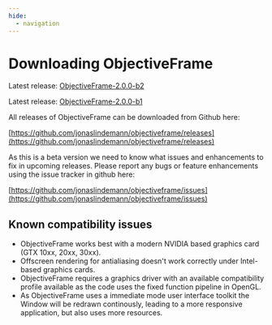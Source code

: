 ```yaml
---
hide:
  - navigation
---
```


# Downloading ObjectiveFrame

Latest release: [ObjectiveFrame-2.0.0-b2](https://github.com/jonaslindemann/objectiveframe/releases/download/2.0.0-b2/objframe_setup.exe)

Latest release: [ObjectiveFrame-2.0.0-b1](https://github.com/jonaslindemann/objectiveframe/releases/download/2.0.0-b1/objframe_setup.exe)

All releases of ObjectiveFrame can be downloaded from Github here:

[https://github.com/jonaslindemann/objectiveframe/releases](https://github.com/jonaslindemann/objectiveframe/releases)

As this is a beta version we need to know what issues and enhancements to fix in upcoming releases. Please report any bugs or feature enhancements using the issue tracker in github here:

[https://github.com/jonaslindemann/objectiveframe/issues](https://github.com/jonaslindemann/objectiveframe/issues)

## Known compatibility issues

* ObjectiveFrame works best with a modern NVIDIA based graphics card (GTX 10xx, 20xx, 30xx). 
* Offscreen rendering for antialiasing doesn't work correctly under Intel-based graphics cards.
* ObjectiveFrame requires a graphics driver with an available compatibility profile available as the code uses the fixed function pipeline in OpenGL.
* As ObjectiveFrame uses a immediate mode user interface toolkit the Window will be redrawn continously, leading to a more responsive application, but also uses more resources.





